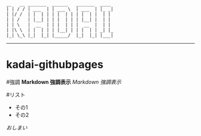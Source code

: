     __   __ _______  ______   _______  ____
    | | / / | ___  | | ___ \  | ___  | |_ _|
    | |/ /  | |  | | | |  | | | |  | |  | |
    | | /   | |__| | | |  | | | |__| |  | |
    | | \   |  __  | | |  | | |  __  |  | |
    | |\ \  | |  | | | |__| | | |  | | _| |_
    |_| \_\ |_|  |_| |_____/  |_|  |_| |___|
 -----------------------------------------------

# kadai-githubpages

#強調
**Markdown 強調表示**
*Markdown 強調表示*

#リスト
* その1
* その2

_おしまい_
